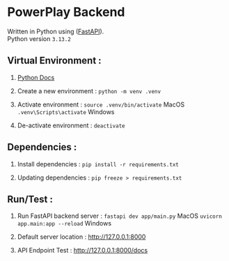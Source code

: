 # PowerPlay Backend 
Written in Python using ([FastAPI](https://fastapi.tiangolo.com)).
</br>Python version `3.13.2`

## Virtual Environment : 
1. [Python Docs](https://docs.python.org/3/library/venv.html)

2. Create a new environment : `python -m venv .venv`

3. Activate environment : `source .venv/bin/activate` MacOS `.venv\Scripts\activate` Windows

4. De-activate environment  : `deactivate`

## Dependencies :
1. Install dependencies : `pip install -r requirements.txt`

2. Updating dependencies : `pip freeze > requirements.txt`

## Run/Test :
1. Run FastAPI backend server : `fastapi dev app/main.py` MacOS `uvicorn app.main:app --reload` Windows

2. Default server location : http://127.0.0.1:8000

3. API Endpoint Test : http://127.0.0.1:8000/docs


